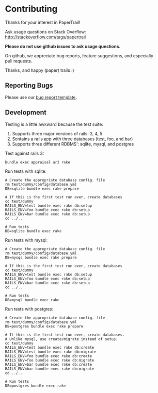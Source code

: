 # Contributing

Thanks for your interest in PaperTrail!

Ask usage questions on Stack Overflow:
http://stackoverflow.com/tags/papertrail

**Please do not use github issues to ask usage questions.**

On github, we appreciate bug reports, feature
suggestions, and especially pull requests.

Thanks, and happy (paper) trails :)

## Reporting Bugs

Please use our [bug report template][1].

## Development

Testing is a little awkward because the test suite:

1. Supports three major versions of rails: 3, 4, 5
1. Sontains a rails app with three databases (test, foo, and bar)
1. Supports three different RDBMS': sqlite, mysql, and postgres

Test against rails 3:

```
bundle exec appraisal ar3 rake
```

Run tests with sqlite:

```
# Create the appropriate database config. file
rm test/dummy/config/database.yml
DB=sqlite bundle exec rake prepare

# If this is the first test run ever, create databases
cd test/dummy
RAILS_ENV=test bundle exec rake db:setup
RAILS_ENV=foo bundle exec rake db:setup
RAILS_ENV=bar bundle exec rake db:setup
cd ../..

# Run tests
DB=sqlite bundle exec rake
```

Run tests with mysql:

```
# Create the appropriate database config. file
rm test/dummy/config/database.yml
DB=mysql bundle exec rake prepare

# If this is the first test run ever, create databases
cd test/dummy
RAILS_ENV=test bundle exec rake db:setup
RAILS_ENV=foo bundle exec rake db:setup
RAILS_ENV=bar bundle exec rake db:setup
cd ../..

# Run tests
DB=mysql bundle exec rake
```

Run tests with postgres:

```
# Create the appropriate database config. file
rm test/dummy/config/database.yml
DB=postgres bundle exec rake prepare

# If this is the first test run ever, create databases.
# Unlike mysql, use create/migrate instead of setup.
cd test/dummy
RAILS_ENV=test bundle exec rake db:create
RAILS_ENV=test bundle exec rake db:migrate
RAILS_ENV=foo bundle exec rake db:create
RAILS_ENV=foo bundle exec rake db:migrate
RAILS_ENV=bar bundle exec rake db:create
RAILS_ENV=bar bundle exec rake db:migrate
cd ../..

# Run tests
DB=postgres bundle exec rake
```

[1]: https://github.com/airblade/paper_trail/blob/master/doc/bug_report_template.rb
